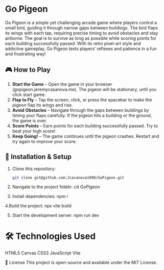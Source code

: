 # Go Pigeon

Go Pigeon is a simple yet challenging arcade game where players control a small bird, guiding it through narrow gaps between buildings. The bird flaps its wings with each tap, requiring precise timing to avoid obstacles and stay airborne. The goal is to survive as long as possible while scoring points for each building successfully passed. With its retro pixel-art style and addictive gameplay, Go Pigeon tests players’ reflexes and patience in a fun and frustrating way!

## 🎮 How to Play

1. **Start the Game** – Open the game in your browser (gopigeon.jeremycasanova.me). The pigeon will be stationary, until you click start game.
2. **Flap to Fly** – Tap the screen, click, or press the spacebar to make the pigeon flap its wings and rise.
3. **Avoid Obstacles** – Navigate through the gaps between buildings by timing your flaps carefully. If the pigeon hits a building or the ground, the game is over.
4. **Score Points** – Earn points for each building successfully passed. Try to beat your high score!
5. **Keep Going!** – The game continues until the pigeon crashes. Restart and try again to improve your score.

## 🚀 Installation & Setup

1. Clone this repository:
   ```sh
   git clone git@github.com:Jcasanova1990/GoPigeon.git

2. Navigate to the project folder:
cd GoPigeon

3. Install dependencies:
npm i

4.Build the project:
npx vite build

5. Start the development server:
npm run dev

# 🛠 Technologies Used
HTML5 Canvas
CSS3
JavaScript
Vite

📜 License
This project is open-source and available under the MIT License.